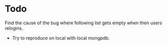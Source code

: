 # Todo

Find the cause of the bug where following list gets empty when then users relogins.

- Try to reproduce on local with local mongpdb.
